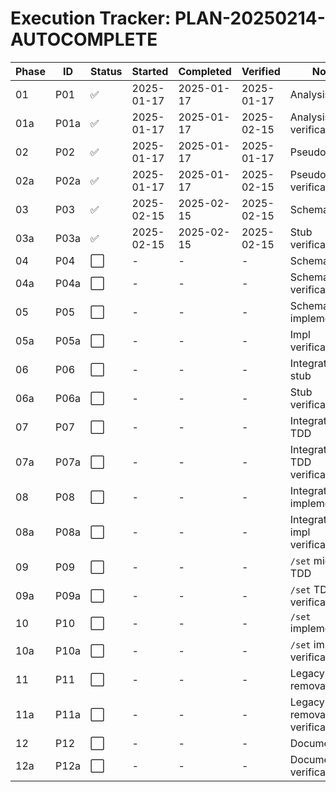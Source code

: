 # Execution Tracker: PLAN-20250214-AUTOCOMPLETE

| Phase | ID  | Status | Started | Completed | Verified | Notes |
|-------|-----|--------|---------|-----------|----------|-------|
| 01    | P01 | ✅    | 2025-01-17 | 2025-01-17 | 2025-01-17 | Analysis |
| 01a   | P01a| ✅    | 2025-01-17 | 2025-01-17 | 2025-02-15 | Analysis verification |
| 02    | P02 | ✅    | 2025-01-17 | 2025-01-17 | 2025-01-17 | Pseudocode |
| 02a   | P02a| ✅    | 2025-01-17 | 2025-01-17 | 2025-02-15 | Pseudocode verification |
| 03    | P03 | ✅    | 2025-02-15 | 2025-02-15 | 2025-02-15 | Schema stub |
| 03a   | P03a| ✅    | 2025-02-15 | 2025-02-15 | 2025-02-15 | Stub verification |
| 04    | P04 | ⬜     | -       | -         | -        | Schema TDD |
| 04a   | P04a| ⬜     | -       | -         | -        | Schema TDD verification |
| 05    | P05 | ⬜     | -       | -         | -        | Schema implementation |
| 05a   | P05a| ⬜     | -       | -         | -        | Impl verification |
| 06    | P06 | ⬜     | -       | -         | -        | Integration stub |
| 06a   | P06a| ⬜     | -       | -         | -        | Stub verification |
| 07    | P07 | ⬜     | -       | -         | -        | Integration TDD |
| 07a   | P07a| ⬜     | -       | -         | -        | Integration TDD verification |
| 08    | P08 | ⬜     | -       | -         | -        | Integration implementation |
| 08a   | P08a| ⬜     | -       | -         | -        | Integration impl verification |
| 09    | P09 | ⬜     | -       | -         | -        | `/set` migration TDD |
| 09a   | P09a| ⬜     | -       | -         | -        | `/set` TDD verification |
| 10    | P10 | ⬜     | -       | -         | -        | `/set` implementation |
| 10a   | P10a| ⬜     | -       | -         | -        | `/set` impl verification |
| 11    | P11 | ⬜     | -       | -         | -        | Legacy removal |
| 11a   | P11a| ⬜     | -       | -         | -        | Legacy removal verification |
| 12    | P12 | ⬜     | -       | -         | -        | Documentation |
| 12a   | P12a| ⬜     | -       | -         | -        | Documentation verification |

